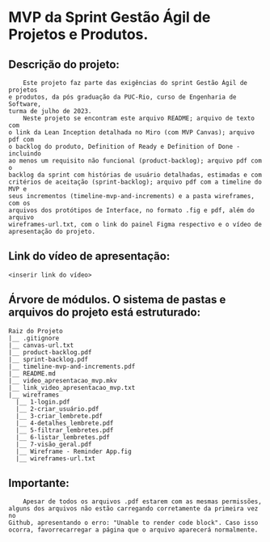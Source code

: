 # MVP da Sprint Gestão Ágil de Projetos e Produtos.

## Descrição do projeto:

        Este projeto faz parte das exigências do sprint Gestão Ágil de projetos
    e produtos, da pós graduação da PUC-Rio, curso de Engenharia de Software,
    turma de julho de 2023.
        Neste projeto se encontram este arquivo README; arquivo de texto com
    o link da Lean Inception detalhada no Miro (com MVP Canvas); arquivo pdf com
    o backlog do produto, Definition of Ready e Definition of Done - incluindo
    ao menos um requisito não funcional (product-backlog); arquivo pdf com o
    backlog da sprint com histórias de usuário detalhadas, estimadas e com
    critérios de aceitação (sprint-backlog); arquivo pdf com a timeline do MVP e
    seus incrementos (timeline-mvp-and-increments) e a pasta wireframes, com os
    arquivos dos protótipos de Interface, no formato .fig e pdf, além do arquivo
    wireframes-url.txt, com o link do painel Figma respectivo e o vídeo de
    apresentação do projeto.

## Link do vídeo de apresentação:

    <inserir link do vídeo>

## Árvore de módulos. O sistema de pastas e arquivos do projeto está estruturado:

    Raiz do Projeto
    |__ .gitignore
    |__ canvas-url.txt
    |__ product-backlog.pdf
    |__ sprint-backlog.pdf
    |__ timeline-mvp-and-increments.pdf
    |__ README.md
    |__ video_apresentacao_mvp.mkv
    |__ link_video_apresentacao_mvp.txt
    |__ wireframes
      |__ 1-login.pdf
      |__ 2-criar_usuário.pdf
      |__ 3-criar_lembrete.pdf
      |__ 4-detalhes_lembrete.pdf
      |__ 5-filtrar_lembretes.pdf
      |__ 6-listar_lembretes.pdf
      |__ 7-visão_geral.pdf
      |__ Wireframe - Reminder App.fig
      |__ wireframes-url.txt

## Importante:

        Apesar de todos os arquivos .pdf estarem com as mesmas permissões,
    alguns dos arquivos não estão carregando corretamente da primeira vez no
    Github, apresentando o erro: "Unable to render code block". Caso isso
    ocorra, favorrecarregar a página que o arquivo aparecerá normalmente.
